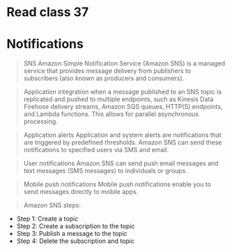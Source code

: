 # Read class 37
# Notifications

> SNS
 Amazon Simple Notification Service (Amazon SNS) is a managed service that provides message delivery from publishers to subscribers (also known as producers and consumers).




> Application integration
  when a message published to an SNS topic is replicated and pushed to multiple endpoints, such as Kinesis Data Firehose delivery streams, Amazon SQS queues, HTTP(S) endpoints, and Lambda functions. This allows for parallel asynchronous processing.

> Application alerts
 Application and system alerts are notifications that are triggered by predefined thresholds. Amazon SNS can send these notifications to specified users via SMS and email. 

> User notifications
 Amazon SNS can send push email messages and text messages (SMS messages) to individuals or groups.

> Mobile push notifications
 Mobile push notifications enable you to send messages directly to mobile apps.

> Amazon SNS steps:
 - Step 1: Create a topic
 - Step 2: Create a subscription to the topic
 - Step 3: Publish a message to the topic
 - Step 4: Delete the subscription and topic

 